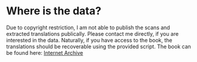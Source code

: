 # Where is the data?

Due to copyright restriction, I am not able to publish the scans and extracted translations publically.
Please contact me directly, if you are interested in the data.
Naturally, if you have access to the book, the translations should be recoverable using the provided script.
The book can be found here: [Internet Archive](https://archive.org/details/ndongaenglishdic0000tirr/)